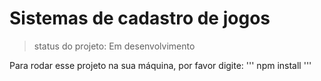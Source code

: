 <h1> Sistemas de cadastro de jogos</h1>

> status do projeto: Em desenvolvimento

Para rodar esse projeto na sua máquina, por favor digite:
'''
npm install
'''
